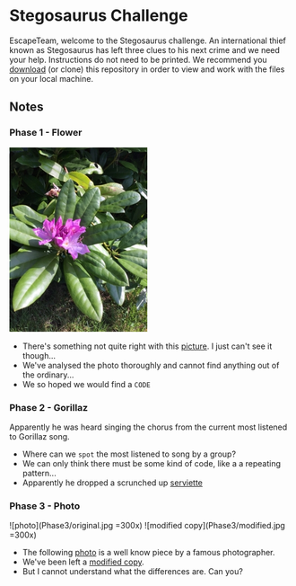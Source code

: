 # Stegosaurus Challenge

EscapeTeam, welcome to the Stegosaurus challenge. An international thief known as Stegosaurus has left three clues to his next crime and we need your help. Instructions do not need to be printed. 
We recommend you [download](https://github.com/kcighon/escapeteam_stegosaurus/archive/master.zip) (or clone) this repository in order to view and work with the files on your local machine.

## Notes
### Phase 1 - Flower
![picture](Phase1/flower.jpg)
* There's something not quite right with this [picture](Phase1/flower.jpg). I just can't see it though... 
* We've analysed the photo thoroughly and cannot find anything out of the ordinary...
* We so hoped we would find a `CODE`


### Phase 2 - Gorillaz
Apparently he was heard singing the chorus from the current most listened to Gorillaz song. 
* Where can we `spot` the most listened to song by a group? 
* We can only think there must be some kind of code, like a a repeating pattern...
* Apparently he dropped a scrunched up [serviette](Phase2/paper.jpg)


### Phase 3 - Photo
![photo](Phase3/original.jpg =300x)  ![modified copy](Phase3/modified.jpg =300x)
* The following [photo](Phase3/original.jpg) is a well know piece by a famous photographer. 
* We've been left a [modified copy](Phase3/modified.jpg). 
* But I cannot understand what the differences are. Can you?
